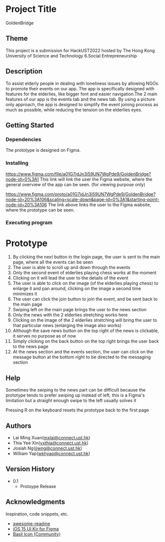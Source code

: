 # Project Title

GoldenBridge

## Theme

This project is a submission for HackUST2022 hosted by The Hong Kong University of Science and Technology
6.Social Entrepreneurship

## Description

To assist elderly people in dealing with loneliness issues by allowing NGOs to promote their events on our app. The app is specifically designed
with features for the elderlies, like bigger font and easier navigation.The 2 main features of our app is the events tab and the news tab.
By using a picture only approach, the app is designed to simplify the event joining process as much as possible, while reducing the tension on the
elderlies eyes.

## Getting Started

### Dependencies

The prototype is designed on Figma.

### Installing

https://www.figma.com/file/a01G7jdJn3i59UN7WgPde9/GoldenBridge?node-id=0%3A1
This link will link the user the Figma website, where the general overview of the app can be seen. (for viewing purpose only)

https://www.figma.com/proto/a01G7jdJn3i59UN7WgPde9/GoldenBridge?node-id=20%3A106&scaling=scale-down&page-id=0%3A1&starting-point-node-id=20%3A106
The link above links the user to the Figma wabsite, where the prototype can be seen.

### Executing program

# Prototype
1. By clicking the next button in the login page, the user is sent to the main page, where all the events can be seen
2. The user is able to scroll up and down through the events
3. Only the second event of elderlies playing chess works at the moment
4. Clicking on it will lead the user to the details of the event
5. The user is able to click on the image (of the elderlies playing chess) to enlarge it and pan around, clicking on the image a second time minimizes it
6. The user can click the join button to join the event, and be sent back to the main page
7. Swiping left on the main page brings the user to the news section
8. Only the news with the 2 elderlies stretching works here
9. Clicking on the image of the 2 elderlies stretching will bring the user to that particular news (enlarging the image also works)
10. Although the save news button on the top right of the news is clickable, it serves no purpose as of now
11. Simply clicking on the back button on the top right brings the user back to the news page
12. At the news section and the events section, the user can click on the message button at the bottom right to be directed to the messaging section

## Help

Sometimes the swiping to the news part can be difficult because the prototype tends to prefer swiping up instead of left, this is a Figma's limitation
but a straight enough swipe to the left usually solves it

Pressing R on the keyboard resets the prototype back to the first page

## Authors

* Lai Ming Xuan(mxlai@connect.ust.hk)
* Thia Yee Xin(yxthia@connect.ust.hk)
* Josiah Ng(jjwng@connect.ust.hk)
* William Yap(wkhyap@connect.ust.hk)

## Version History

* 0.1
    * Protoype Release

## Acknowledgments

Inspiration, code snippets, etc.
* [awesome-readme](https://github.com/matiassingers/awesome-readme)
* [iOS 15 UI Kir for Figma](https://www.figma.com/community/file/984106517828363349)
* [Basil Icon (Community)](https://www.figma.com/community/file/1088142339303599820)
